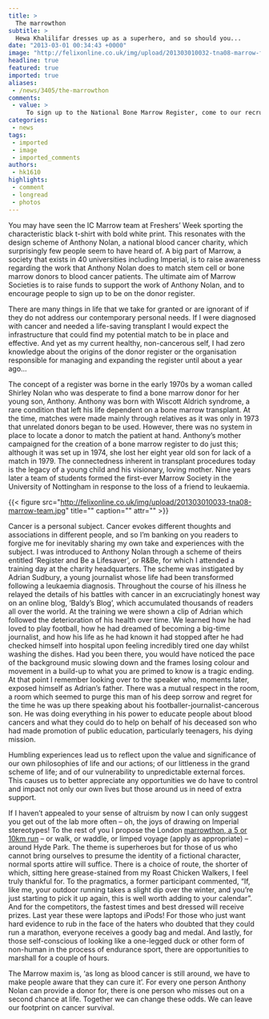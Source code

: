 ```yaml
---
title: >
  The marrowthon
subtitle: >
  Hewa Khalilifar dresses up as a superhero, and so should you...
date: "2013-03-01 00:34:43 +0000"
image: "http://felixonline.co.uk/img/upload/201303010032-tna08-marrow-fun-run.jpg"
headline: true
featured: true
imported: true
aliases:
 - /news/3405/the-marrowthon
comments:
 - value: >
     To sign up to the National Bone Marrow Register, come to our recruitment event FRIDAY 8th MARCH. You can come along just for more information or you can sign up on the day, you just have to fill in a form and give us some of your spit! We send it off to Anthony Nolan and they analyse it and add you to the register, it's that simple! <br> <br>Friday 8th March - 8am - 2pm Reynolds Building, CX campus, Hammersmith <br>Friday 8th March - 10am - 6pm Sir Alexander Fleming Building, SK campus <br> <br>To sign up for the fun run, go to www.anthonynolan.org/londonmarrowthon <br>or join our Facebook page Imperial Marrow-thon <br> <br>Looking forward to seeing you there!,To sign up to the National Bone Marrow Register, come to our recruitment event FRIDAY 8th MARCH. You can come along just for more information or you can sign up on the day, you just have to fill in a form and give us some of your spit! We send it off to Anthony Nolan and they analyse it and add you to the register, it's that simple! <br> <br>Friday 8th March - 8am - 2pm Reynolds B
categories:
 - news
tags:
 - imported
 - image
 - imported_comments
authors:
 - hk1610
highlights:
 - comment
 - longread
 - photos
---
```


You may have seen the IC Marrow team at Freshers’ Week sporting the characteristic black t-shirt with bold white print. This resonates with the design scheme of Anthony Nolan, a national blood cancer charity, which surprisingly few people seem to have heard of. A big part of Marrow, a society that exists in 40 universities including Imperial, is to raise awareness regarding the work that Anthony Nolan does to match stem cell or bone marrow donors to blood cancer patients. The ultimate aim of Marrow Societies is to raise funds to support the work of Anthony Nolan, and to encourage people to sign up to be on the donor register.

There are many things in life that we take for granted or are ignorant of if they do not address our contemporary personal needs. If I were diagnosed with cancer and needed a life-saving transplant I would expect the infrastructure that could find my potential match to be in place and effective. And yet as my current healthy, non-cancerous self, I had zero knowledge about the origins of the donor register or the organisation responsible for managing and expanding the register until about a year ago…

The concept of a register was borne in the early 1970s by a woman called Shirley Nolan who was desperate to find a bone marrow donor for her young son, Anthony. Anthony was born with Wiscott Aldrich syndrome, a rare condition that left his life dependent on a bone marrow transplant. At the time, matches were made mainly through relatives as it was only in 1973 that unrelated donors began to be used. However, there was no system in place to locate a donor to match the patient at hand. Anthony’s mother campaigned for the creation of a bone marrow register to do just this; although it was set up in 1974, she lost her eight year old son for lack of a match in 1979. The connectedness inherent in transplant procedures today is the legacy of a young child and his visionary, loving mother. Nine years later a team of students formed the first-ever Marrow Society in the University of Nottingham in response to the loss of a friend to leukaemia.

{{< figure src="http://felixonline.co.uk/img/upload/201303010033-tna08-marrow-team.jpg" title="" caption="" attr="" >}}

Cancer is a personal subject. Cancer evokes different thoughts and associations in different people, and so I’m banking on you readers to forgive me for inevitably sharing my own take and experiences with the subject. I was introduced to Anthony Nolan through a scheme of theirs entitled ‘Register and Be a Lifesaver’, or R&Be, for which I attended a training day at the charity headquarters. The scheme was instigated by Adrian Sudbury, a young journalist whose life had been transformed following a leukaemia diagnosis. Throughout the course of his illness he relayed the details of his battles with cancer in an excruciatingly honest way on an online blog, ‘Baldy’s Blog’, which accumulated thousands of readers all over the world. At the training we were shown a clip of Adrian which followed the deterioration of his health over time. We learned how he had loved to play football, how he had dreamed of becoming a big-time journalist, and how his life as he had known it had stopped after he had checked himself into hospital upon feeling incredibly tired one day whilst washing the dishes. Had you been there, you would have noticed the pace of the background music slowing down and the frames losing colour and movement in a build-up to what you are primed to know is a tragic ending. At that point I remember looking over to the speaker who, moments later, exposed himself as Adrian’s father. There was a mutual respect in the room, a room which seemed to purge this man of his deep sorrow and regret for the time he was up there speaking about his footballer-journalist-cancerous son. He was doing everything in his power to educate people about blood cancers and what they could do to help on behalf of his deceased son who had made promotion of public education, particularly teenagers, his dying mission.

Humbling experiences lead us to reflect upon the value and significance of our own philosophies of life and our actions; of our littleness in the grand scheme of life; and of our vulnerability to unpredictable external forces. This causes us to better appreciate any opportunities we do have to control and impact not only our own lives but those around us in need of extra support.

If I haven’t appealed to your sense of altruism by now I can only suggest you get out of the lab more often – oh, the joys of drawing on Imperial stereotypes! To the rest of you I propose the London [marrowthon, a 5 or 10km run](https://www.anthonynolanevents.org.uk/reg.asp?EventID=573) – or walk, or waddle, or limped voyage (apply as appropriate) – around Hyde Park. The theme is superheroes but for those of us who cannot bring ourselves to presume the identity of a fictional character, normal sports attire will suffice. There is a choice of route, the shorter of which, sitting here grease-stained from my Roast Chicken Walkers, I feel truly thankful for. To the pragmatics, a former participant commented, “If, like me, your outdoor running takes a slight dip over the winter, and you’re just starting to pick it up again, this is well worth adding to your calendar”. And for the competitors, the fastest times and best dressed will receive prizes. Last year these were laptops and iPods! For those who just want hard evidence to rub in the face of the haters who doubted that they could run a marathon, everyone receives a goody bag and medal. And lastly, for those self-conscious of looking like a one-legged duck or other form of non-human in the process of endurance sport, there are opportunities to marshall for a couple of hours.

The Marrow maxim is, ‘as long as blood cancer is still around, we have to make people aware that they can cure it’. For every one person Anthony Nolan can provide a donor for, there is one person who misses out on a second chance at life. Together we can change these odds. We can leave our footprint on cancer survival.
